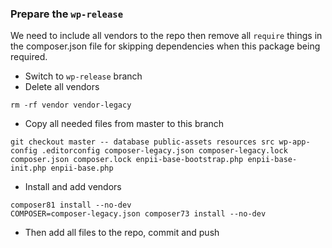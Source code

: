 ### Prepare the `wp-release`
We need to include all vendors to the repo then remove all `require` things in the composer.json file for skipping dependencies when this package being required.
- Switch to `wp-release` branch
- Delete all vendors
```
rm -rf vendor vendor-legacy
```
- Copy all needed files from master to this branch
```
git checkout master -- database public-assets resources src wp-app-config .editorconfig composer-legacy.json composer-legacy.lock composer.json composer.lock enpii-base-bootstrap.php enpii-base-init.php enpii-base.php
```
- Install and add vendors
```
composer81 install --no-dev
COMPOSER=composer-legacy.json composer73 install --no-dev
```
- Then add all files to the repo, commit and push
